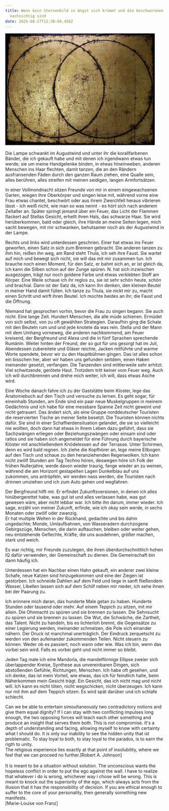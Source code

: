 ```yaml
---
title: Wenn kein Sternenbild in Angst sich krümmt und die beschworenen Geister
  nachsichtig sind
date: 2025-08-27T12:30:04.456Z
---
```

![](/uploads/mandorla.jpeg)

Die Lampe schwankt im Augustwind und unter ihr die korallfarbenen Bänder, die ich gekauft habe und mit denen ich irgendwann etwas tun werde; sie um meine Handgelenke binden, in etwas hineinweben, anderen Menschen ins Haar flechten, damit tanzen, die an den Rändern ausfransenden Fäden durch den ganzen Raum ziehen, eine Qualle sein, alles berühren, alles streifen mit meinen seidigen, langen Armfortsätzen.

In einer Vollmondnacht sitzen Freunde von mir in einem eingewachsenen Garten, wiegen ihre Oberkörper und singen leise mit, während vorne eine Frau etwas chantet, beschwört oder aus ihrem Zwerchfell heraus vibrieren lässt - ich weiß nicht, wie man so was nennt - es hört sich nach anderem Zeitalter an. Später springt jemand über ein Feuer, das Licht der Flammen flackert auf Stellas Gesicht, erhellt ihren Hals, das schwarze Haar. Sie wird herüberkommen, bald oder gleich, ihre Hände an meine Seiten legen, mich sacht bewegen, mit mir schwanken, behutsamer noch als der Augustwind in der Lampe.

Rechts und links wird unterdessen geschrien. Einer hat etwas ins Feuer geworfen, einen Satz in sich zum Brennen gebracht. Die anderen tanzen zu ihm hin, reißen ihn weg, am Rand steht Thula, ich seh ihre Faust. Sie wartet auf mich und bewegt sich nicht, sie will das mit mir zusammen tun. Ich brauche noch einen Moment, für den Satz, er bahnt sich an, er ist gleich da, ich kann die Silben schon auf der Zunge spüren. N. hat sich inzwischen ausgezogen, trägt nur noch goldene Farbe und etwas verklebten Stoff am Körper. Eine Weile schaue ich ihr reglos zu, sie ist sehr schön heute, schön und brachial. Dann ist der Satz da, ich kann ihn denken, den kleinen Beutel in meiner Hand damit füllen. Ich tanze zu Thula, sie nickt mir zu, macht einen Schritt und wirft ihren Beutel. Ich mochte beides an ihr; die Faust und die Öffnung.

Niemand hat gesprochen vorhin, bevor die Frau zu singen begann. Sie auch nicht. Eine lange Zeit. Hundert Menschen, die alle müde schienen. Ermüdet von sich selbst, von zu oft gewählten Strategien. Daraufhin ging die Schale mit den Beuteln rum und und jede knotete da was rein. Stella und der Mann mit dem Umhang vorneweg, die anderen nachkommend, am Feuer kreisend, der Bergfreund und Alexa und die in fünf Sprachen sprechende Rumänin. Weiter hinten der Freund, der so gut für uns gesorgt hat im Juli, Abendessen zubereitete und Gläser reichte, Jacken mitführte und warme Worte spendete, bevor wir zu den Hauptbühnen gingen. Das ist alles schon ein bisschen her, aber wir haben uns gefunden seitdem, einen Haken ineinander gesetzt, verfangen. Die Tanzenden sind mittlerweile sehr erhitzt. Viel schwitzende, gerötete Haut. Trotzdem tritt keiner vom Feuer weg. Auch ich will durchbrennen und drehe mich weiter, ich will, dass etwas Asche wird.

Eine Woche danach fahre ich zu der Gaststätte beim Kloster, lege das Anatomiebuch auf den Tisch und versuche zu lernen. Es geht sogar, für eineinhalb Stunden, am Ende sind ein paar neue Muskelgruppen in meinem Gedächtnis und ich habe für eine messbare Spanne Zeit nicht geweint und nicht getrauert. Das ändert sich, als eine Gruppe norddeutscher Touristen die reservierten Tische an meiner Seite besetzt. Die Touristen können nichts dafür. Sie sind in einer Schafherdensituation gelandet, die sie so vielleicht nie wollten, doch dann hat etwas in ihrem Leben dazu geführt, dass sie Sachzwängen erliegen oder Beziehungszwängen oder einsam sind oder ratlos und sie haben sich angemeldet für eine Führung durch bayerische Klöster mit anschließendem Knödelessen auf der Terrasse. Unter Schirmen, denn es wird bald regnen. Ich ziehe die Kopfhörer an, lege meine Ellbogen auf den Tisch und schaue zu den heranziehenden Regenwolken. Ich kann nicht zwölf Stunden am Tag Techno hören, deswegen höre ich Folk der frühen Nullerjahre, werde davon wieder traurig, fange wieder an zu weinen, während die am Horizont gestapelten Lagen Dunkelblau auf uns zukommen, uns antröpfeln, wir werden nass werden, die Touristen nach drinnen umziehen und ich zum Auto gehen und wegfahren.

Der Bergfreund hilft mir. Er erfindet Zukunftsversionen, in denen ich alles hinübergerettet habe, was gut ist und alles verlassen habe, was gut gewesen wäre, aber nicht lebbar war. Ich bitte ihn darum, immer wieder. Ich sage, erzähl von meiner Zukunft, erfinde, wie ich okay sein werde, in sechs Monaten oder zwölf oder zwanzig.\
Er hat multiple Welten in der Rückhand, gedachte und bis dahin ungedachte; Monde, Umlaufbahnen, von Wasseradern durchzogene Gebirgszüge, Menschen, die darin auftauchen, bleiben oder weiter gehen, neu entstehende Geflechte, Kräfte, die uns ausdehnen, größer machen, stark und weich.

Es war richtig, mir Freunde zuzulegen, die ihren überdurchschnittlich hohen IQ dafür verwenden, der Gemeinschaft zu dienen. Die Gemeinschaft bin dann häufig ich.

Unterdessen hat ein Nachbar einen Hahn gekauft, ein anderer zwei kleine Schafe, neue Katzen sind hinzugekommen und eine der Ziegen ist gestorben. Ich schneide Dahlien auf dem Feld und liege in sanft fließendem Wasser, Libellen lassen sich auf dem Schilf neben mir nieder, ich sehe ihnen bei der Paarung zu.

Ich erinnere mich daran, das hunderte Male getan zu haben. Hunderte Stunden oder tausend oder mehr. Auf einem Teppich zu sitzen, mit mir allein. Die Ohnmacht zu spüren und sie brennen zu lassen. Die Sehnsucht zu spüren und sie brennen zu lassen. Die Wut, die Schwäche, die Zartheit, das Talent. Nicht zu handeln, bis es lichterloh brennt, die Gegensätze zu einer Legierung werden, ineinander schmelzen, die Pole sich einander nähern. Der Druck ist manchmal unerträglich. Der Eindruck zerquetscht zu werden von den aufeinander zukommenden Teilen. Nicht steuern zu können. Weder ob es passiert, noch wann oder wie. Was ich bin, wenn das vorbei sein wird. Falls es vorbei geht und nicht immer so bleibt.

Jeden Tag male ich eine Mandorla, die mandelförmige Ellipse zweier sich überlappender Kreise, Synthese aus unvereinbaren Dingen, sich abstoßenden Gefühle, Richtungen, Menschen. Ich habe oft gesehen, und ich denke, das ist mein Vorteil, wie etwas, das ich für feindlich halte, beim Näherkommen mein Gesicht trägt. Ein Gesicht, das ich nicht mag und nicht will. Ich kann es nicht töten, nicht wegschicken, nicht überzeugen. Ich kann nur mit ihm auf dem Teppich sitzen. Es wird spät darüber und ich schlafe schlecht. 

Can we be able to entertain simoultaneously two contradictory notions and give them equal dignity? If I can stay with two conflicting impulses long enough, the two opposing forces will teach each other something and produce an insight that serves them both. This is not compromise. It's a depth of understanding and facing, allowing myself to know with certainty what I should do. It is only our inability to see the hidden unity that ist problematic. To stay loyal to both, to stay loyal to the paradox, is to earn the rigth to unity.\
The religious experience lies exactly at that point of insolubility, where we feel that we can proceed no further.\[Robert A. Johnson]\
\
It is meant to be a situation without solution. The unconscious wants the hopeless conflict in order to put the ego against the wall. I have to realize that whatever i do is wrong, whichever way i chose will be wrong. This is meant to knock out the superiority of the ego, which always acts from the illusion that it has the responsibility of decision. If you are ethical enough to suffer to the core of your personality, then generally something new manifests.\
\[Marie-Louise von Franz]